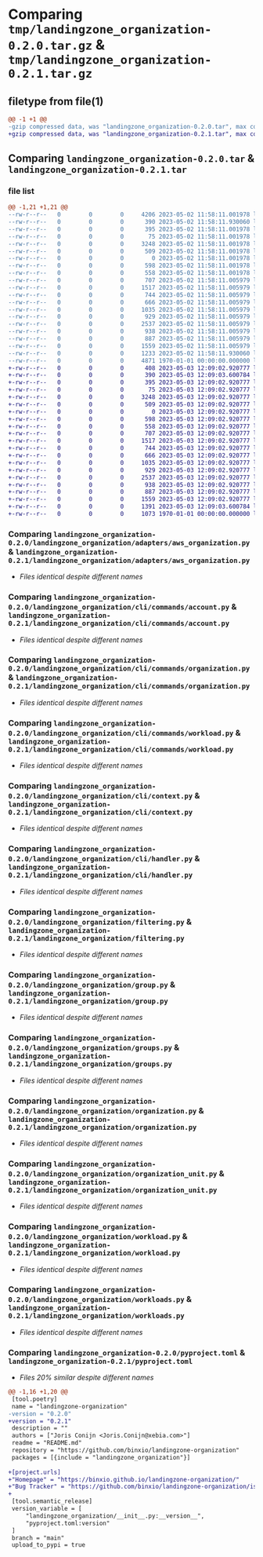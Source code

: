 # Comparing `tmp/landingzone_organization-0.2.0.tar.gz` & `tmp/landingzone_organization-0.2.1.tar.gz`

## filetype from file(1)

```diff
@@ -1 +1 @@
-gzip compressed data, was "landingzone_organization-0.2.0.tar", max compression
+gzip compressed data, was "landingzone_organization-0.2.1.tar", max compression
```

## Comparing `landingzone_organization-0.2.0.tar` & `landingzone_organization-0.2.1.tar`

### file list

```diff
@@ -1,21 +1,21 @@
--rw-r--r--   0        0        0     4206 2023-05-02 11:58:11.001978 landingzone_organization-0.2.0/README.md
--rw-r--r--   0        0        0      390 2023-05-02 11:58:11.930060 landingzone_organization-0.2.0/landingzone_organization/__init__.py
--rw-r--r--   0        0        0      395 2023-05-02 11:58:11.001978 landingzone_organization-0.2.0/landingzone_organization/account.py
--rw-r--r--   0        0        0       75 2023-05-02 11:58:11.001978 landingzone_organization-0.2.0/landingzone_organization/adapters/__init__.py
--rw-r--r--   0        0        0     3248 2023-05-02 11:58:11.001978 landingzone_organization-0.2.0/landingzone_organization/adapters/aws_organization.py
--rw-r--r--   0        0        0      509 2023-05-02 11:58:11.001978 landingzone_organization-0.2.0/landingzone_organization/cli/__init__.py
--rw-r--r--   0        0        0        0 2023-05-02 11:58:11.001978 landingzone_organization-0.2.0/landingzone_organization/cli/commands/__init__.py
--rw-r--r--   0        0        0      598 2023-05-02 11:58:11.001978 landingzone_organization-0.2.0/landingzone_organization/cli/commands/account.py
--rw-r--r--   0        0        0      558 2023-05-02 11:58:11.001978 landingzone_organization-0.2.0/landingzone_organization/cli/commands/organization.py
--rw-r--r--   0        0        0      707 2023-05-02 11:58:11.005979 landingzone_organization-0.2.0/landingzone_organization/cli/commands/workload.py
--rw-r--r--   0        0        0     1517 2023-05-02 11:58:11.005979 landingzone_organization-0.2.0/landingzone_organization/cli/context.py
--rw-r--r--   0        0        0      744 2023-05-02 11:58:11.005979 landingzone_organization-0.2.0/landingzone_organization/cli/handler.py
--rw-r--r--   0        0        0      666 2023-05-02 11:58:11.005979 landingzone_organization-0.2.0/landingzone_organization/filtering.py
--rw-r--r--   0        0        0     1035 2023-05-02 11:58:11.005979 landingzone_organization-0.2.0/landingzone_organization/group.py
--rw-r--r--   0        0        0      929 2023-05-02 11:58:11.005979 landingzone_organization-0.2.0/landingzone_organization/groups.py
--rw-r--r--   0        0        0     2537 2023-05-02 11:58:11.005979 landingzone_organization-0.2.0/landingzone_organization/organization.py
--rw-r--r--   0        0        0      938 2023-05-02 11:58:11.005979 landingzone_organization-0.2.0/landingzone_organization/organization_unit.py
--rw-r--r--   0        0        0      887 2023-05-02 11:58:11.005979 landingzone_organization-0.2.0/landingzone_organization/workload.py
--rw-r--r--   0        0        0     1559 2023-05-02 11:58:11.005979 landingzone_organization-0.2.0/landingzone_organization/workloads.py
--rw-r--r--   0        0        0     1233 2023-05-02 11:58:11.930060 landingzone_organization-0.2.0/pyproject.toml
--rw-r--r--   0        0        0     4871 1970-01-01 00:00:00.000000 landingzone_organization-0.2.0/PKG-INFO
+-rw-r--r--   0        0        0      408 2023-05-03 12:09:02.920777 landingzone_organization-0.2.1/README.md
+-rw-r--r--   0        0        0      390 2023-05-03 12:09:03.600784 landingzone_organization-0.2.1/landingzone_organization/__init__.py
+-rw-r--r--   0        0        0      395 2023-05-03 12:09:02.920777 landingzone_organization-0.2.1/landingzone_organization/account.py
+-rw-r--r--   0        0        0       75 2023-05-03 12:09:02.920777 landingzone_organization-0.2.1/landingzone_organization/adapters/__init__.py
+-rw-r--r--   0        0        0     3248 2023-05-03 12:09:02.920777 landingzone_organization-0.2.1/landingzone_organization/adapters/aws_organization.py
+-rw-r--r--   0        0        0      509 2023-05-03 12:09:02.920777 landingzone_organization-0.2.1/landingzone_organization/cli/__init__.py
+-rw-r--r--   0        0        0        0 2023-05-03 12:09:02.920777 landingzone_organization-0.2.1/landingzone_organization/cli/commands/__init__.py
+-rw-r--r--   0        0        0      598 2023-05-03 12:09:02.920777 landingzone_organization-0.2.1/landingzone_organization/cli/commands/account.py
+-rw-r--r--   0        0        0      558 2023-05-03 12:09:02.920777 landingzone_organization-0.2.1/landingzone_organization/cli/commands/organization.py
+-rw-r--r--   0        0        0      707 2023-05-03 12:09:02.920777 landingzone_organization-0.2.1/landingzone_organization/cli/commands/workload.py
+-rw-r--r--   0        0        0     1517 2023-05-03 12:09:02.920777 landingzone_organization-0.2.1/landingzone_organization/cli/context.py
+-rw-r--r--   0        0        0      744 2023-05-03 12:09:02.920777 landingzone_organization-0.2.1/landingzone_organization/cli/handler.py
+-rw-r--r--   0        0        0      666 2023-05-03 12:09:02.920777 landingzone_organization-0.2.1/landingzone_organization/filtering.py
+-rw-r--r--   0        0        0     1035 2023-05-03 12:09:02.920777 landingzone_organization-0.2.1/landingzone_organization/group.py
+-rw-r--r--   0        0        0      929 2023-05-03 12:09:02.920777 landingzone_organization-0.2.1/landingzone_organization/groups.py
+-rw-r--r--   0        0        0     2537 2023-05-03 12:09:02.920777 landingzone_organization-0.2.1/landingzone_organization/organization.py
+-rw-r--r--   0        0        0      938 2023-05-03 12:09:02.920777 landingzone_organization-0.2.1/landingzone_organization/organization_unit.py
+-rw-r--r--   0        0        0      887 2023-05-03 12:09:02.920777 landingzone_organization-0.2.1/landingzone_organization/workload.py
+-rw-r--r--   0        0        0     1559 2023-05-03 12:09:02.920777 landingzone_organization-0.2.1/landingzone_organization/workloads.py
+-rw-r--r--   0        0        0     1391 2023-05-03 12:09:03.600784 landingzone_organization-0.2.1/pyproject.toml
+-rw-r--r--   0        0        0     1073 1970-01-01 00:00:00.000000 landingzone_organization-0.2.1/PKG-INFO
```

### Comparing `landingzone_organization-0.2.0/landingzone_organization/adapters/aws_organization.py` & `landingzone_organization-0.2.1/landingzone_organization/adapters/aws_organization.py`

 * *Files identical despite different names*

### Comparing `landingzone_organization-0.2.0/landingzone_organization/cli/commands/account.py` & `landingzone_organization-0.2.1/landingzone_organization/cli/commands/account.py`

 * *Files identical despite different names*

### Comparing `landingzone_organization-0.2.0/landingzone_organization/cli/commands/organization.py` & `landingzone_organization-0.2.1/landingzone_organization/cli/commands/organization.py`

 * *Files identical despite different names*

### Comparing `landingzone_organization-0.2.0/landingzone_organization/cli/commands/workload.py` & `landingzone_organization-0.2.1/landingzone_organization/cli/commands/workload.py`

 * *Files identical despite different names*

### Comparing `landingzone_organization-0.2.0/landingzone_organization/cli/context.py` & `landingzone_organization-0.2.1/landingzone_organization/cli/context.py`

 * *Files identical despite different names*

### Comparing `landingzone_organization-0.2.0/landingzone_organization/cli/handler.py` & `landingzone_organization-0.2.1/landingzone_organization/cli/handler.py`

 * *Files identical despite different names*

### Comparing `landingzone_organization-0.2.0/landingzone_organization/filtering.py` & `landingzone_organization-0.2.1/landingzone_organization/filtering.py`

 * *Files identical despite different names*

### Comparing `landingzone_organization-0.2.0/landingzone_organization/group.py` & `landingzone_organization-0.2.1/landingzone_organization/group.py`

 * *Files identical despite different names*

### Comparing `landingzone_organization-0.2.0/landingzone_organization/groups.py` & `landingzone_organization-0.2.1/landingzone_organization/groups.py`

 * *Files identical despite different names*

### Comparing `landingzone_organization-0.2.0/landingzone_organization/organization.py` & `landingzone_organization-0.2.1/landingzone_organization/organization.py`

 * *Files identical despite different names*

### Comparing `landingzone_organization-0.2.0/landingzone_organization/organization_unit.py` & `landingzone_organization-0.2.1/landingzone_organization/organization_unit.py`

 * *Files identical despite different names*

### Comparing `landingzone_organization-0.2.0/landingzone_organization/workload.py` & `landingzone_organization-0.2.1/landingzone_organization/workload.py`

 * *Files identical despite different names*

### Comparing `landingzone_organization-0.2.0/landingzone_organization/workloads.py` & `landingzone_organization-0.2.1/landingzone_organization/workloads.py`

 * *Files identical despite different names*

### Comparing `landingzone_organization-0.2.0/pyproject.toml` & `landingzone_organization-0.2.1/pyproject.toml`

 * *Files 20% similar despite different names*

```diff
@@ -1,16 +1,20 @@
 [tool.poetry]
 name = "landingzone-organization"
-version = "0.2.0"
+version = "0.2.1"
 description = ""
 authors = ["Joris Conijn <Joris.Conijn@xebia.com>"]
 readme = "README.md"
 repository = "https://github.com/binxio/landingzone-organization"
 packages = [{include = "landingzone_organization"}]
 
+[project.urls]
+"Homepage" = "https://binxio.github.io/landingzone-organization/"
+"Bug Tracker" = "https://github.com/binxio/landingzone-organization/issues"
+
 [tool.semantic_release]
 version_variable = [
     "landingzone_organization/__init__.py:__version__",
     "pyproject.toml:version"
 ]
 branch = "main"
 upload_to_pypi = true
```


